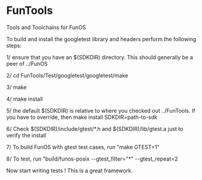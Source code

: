 # FunTools
Tools and Toolchains for FunOS

To build and install the googletest library and headers perform the following steps:

1/ ensure that you have an $(SDKDIR) directory.  This should generally be a peer of ../FunOS

2/ cd FunTools/Test/googletest/googletest/make

3/ make

4/ make install

5/ the default $(SDKDIR) is relative to where you checked out ../FunTools. If you have to override, then make install SDKDIR=path-to-sdk

6/ Check $(SDKDIR)/include/gtest/*.h and $(SDKDIR)/lib/gtest.a just to verify the install

7/ To build FunOS with gtest test cases, run "make GTEST=1"

8/ To test, run "build/funos-posix --gtest_filter="*" --gtest_repeat=2

Now start writing tests !  This is a great framework.
